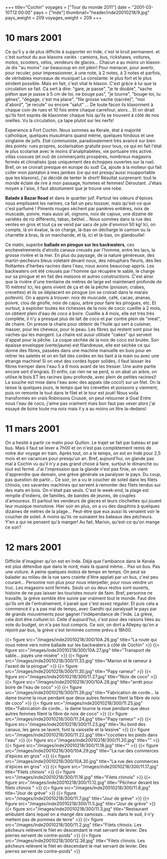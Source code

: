 +++
title="Cochin"
voyages = ["Tour du monde 2011"]
date = "2001-03-10T12:00:00"
pays = ["Inde"]
thumbnail="header/inde20010218/9.jpg"
pays_weight = 209
voyages_weight = 209
+++
# 10 mars 2001

Ce qu'il y a de plus difficile à supporter en Inde, c'est le bruit permanent. 
et c'est surtout du aux klaxons variés : camions, bus, rickshaws, voitures, 
motos, scooters, vélos, vendeurs de glaces... Chacun a au moins un klaxon. Je 
dis "au moins" car beaucoup en ont plein! Pour menacer, pour avertir, pour reculer, 
pour impressionner, à une note, à 2 notes, à 3 notes et parfois, de véritables 
morceaux de musique! La constante: le plus fort et le plus strident possible. 
Mais en fait, c'est vital le klaxon. C'est grâce à lui que la circulation se 
fait. Ca sert à dire: "gare, je passe", "je te double", "sache piéton que je 
passe à 5 cm de toi, ne bouge pas", "je tourne", "bouge-toi, tu gênes", "degage, 
c'est ma place", "file grosse vache (sacrée)", "moi d'abord", "je recule" ou 
encore "salut" ... De toute facon ils klaxonnent à chaque coin de rues et 10 
fois entre chaque carrefour, alors... Et on dirait qu'ils font exprès de klaxonner 
chaque fois qu'ils se trouvent à côté de nos oreilles. Vu la circulation, ça 
tape plutot sur les nerfs!

Experience à Fort Cochin. Nous sommes au Kerale, état à majorité catholique, 
quelques musulmans quand même, quelques hindous et une vingtaine de juifs. Etat 
communiste, paradoxalement très avancé sur bien des points: rues propres, scolarisation 
gratuite pour tous, ce qui en fait l'état le plus scolarisé avec le moins d'analphabètes, 
vie portuaire très active. villas cossues (et oui) de commerçants prospères, 
nombreux magasins fermés et climatisés (pas uniquement des échoppes ouvertes 
sur la rue). Bref, on se croirait presque en europe du sud! Ca, ajoute à la 
moiteur qui fait coller mon pantalon à mes jambes (ce qui est presqu'aussi insupportable 
que les klaxons), j'ai décidé de tenter le short! Résultat surprenant: tout 
le monde éclate de rire à mon passage, hommes et femmes! Déroutant. J'étais 
moyen a l'aise, il faut absolument que je trouve une robe.

<b>Balade à Bazar Road</b> et dans le quartier juif. Partout les odeurs d'épices 
nous emplissent les narines, ca fait un peu tousser, mais qu'est-ce que c'est 
parfumé ! Piments rouges sèchent par panières entières, noix de muscade, poivre, 
mais aussi ail, oignons, noix de cajoux, une dizaine de variétés de riz différents, 
tabac, bethel... Nous sommes dans la rue des ventes en gros et tout ça se vend 
par sacs de jute d'environ 50 kg! Ici, on compte, là on évalue, la on charge, 
là-bas on décharge le camion ou la charrette à bras, là on marchande, et là, 
ici et là-bas, on glandouille!

Ce matin, superbe <b>ballade en pirogue sur les backwaters</b>, ces enchevetrements 
d'etroits canaux creusés par l'homme, entre les lacs, la grosse rivière et la 
mer. En plus du paysage, de la nature généreuse, des martin-pecheurs bleus voletant 
devant nous, des nénuphars fleuris, des îles flottantes d'herbes racines dans 
l'eau, nous avons beaucoup appris. Les backwaters ont été creusés par l'homme 
qui récupère le sable, le charge sur sa pirogue et en fait des maisons et autres 
constructions. C'est ainsi que la rivière d'une trentaine de mètres de large 
est maintenant profonde de 10 mètres! Ici, les gens vivent de ça et de la pêche 
(poisson, crabes, crevettes) et ils se déplacent en pirogue (on se croirait 
dans le marais poitevin). On a appris à trouver: noix de muscade, café, cacao, 
ananas, poivre, clou de girofle, noix de cajou, arbre pour faire les pirogues, 
etc. Et surtout, à exploiter toutes les richesses de la noix de coco: cueillie 
à 2 mois, on obtient plein d'eau de coco à boire. Cueillie à 4 mois, elle est 
très très complète, il n'y a presque plus de lait de coco et par contre plein 
de "meat", de chaire. On presse la chaire pour obtenir de l'huile qui sert à 
cuisiner, masser, pour les cheveux, pour le peau. Les fibres qui restent sont 
pour les vaches qui les mangent. La chaire est aussi utilisée "cakes" qui servent 
d'appat pour la pêche. La coque séchée de la noix de coco est brulée. Son épaisse 
enveloppe (verte/jaune) est filandreuse, elle est séchée ce qui donne des fibres, 
passées dans une machine manuelle en bois pour en retirer les saletés et on 
en fait des cordes en les liant à la main ou avec une étrange machine! Si on 
veut des cordes hyper solides, il faut laisser les fibres tremper dans l'eau 
5 à 6 mois avant de les tresser. Une autre partie encore sert d'engrais. Et 
enfin, car rien ne se perd, si on abat un arbre, on utilise le bois ET les racines 
(peu profonde, avec plein de petites racines)! La souche est mise dans l'eau 
avec des appats (de coco!) sur un filet. On la laisse là quelques jours, le 
temps que les crevettes et poissons y viennent, puis on remonte le tout dans 
le filet et le tour est joué! Nous voila transformés en vrais Robinsons Crusoé, 
on peut retourner à Goa! Entre nous l'eau de coco, j'aime pas vraiment mais 
bon faut pas vexer alors j'ai essayé de boire toute ma noix mais il y a au moins 
un litre la-dedans!

# 11 mars 2001

On a hesité à partir ce matin pour Quillon. Le trajet se fait par bateau et 
par bus. Mais il faut se lever a 7h00 et on n'est pas complètement remis de 
notre dur voyage en train. Après tout, on a le temps, on est en Inde pour 2,5 
mois et en vacances pour presqu'un an. Bref, aujourd'hui, on glande pas mal 
à Cochin vu qu'il n'y a pas grand chose à faire, surtout le dimanche ou tout 
est fermé. J'ai l'impression que la glande n'est pas finie, on vient d'apprendre 
que demain, une grève générale va paralyser le pays. Du coup, pas question de 
partir... Ce soir, on a vu le coucher de soleil dans les filets chinois, ces 
savantes machines qui servent à remonter des filets tendus sur des mats en bois. 
On n'était pas seuls. C'est le week-end, la plage est remplie d'indiens, de 
familles, de bandes de jeunes, de couples d'amoureux. Et partout les vendeurs 
de glaces et leurs clochettes qui jouent leur musique monotone. Hier soir en 
plus, on a vu des dauphins à quelques dizaines de mètres de la plage... Peut-être 
que eux aussi ils venaient voir le coucher de soleil. A moins qu'ils ne suivaient 
les bateaux des pêcheurs. Y'en a qui ne pensent qu'à manger! Au fait, Marion, 
qu'est-ce qu'on mange ce soir? 

# 12 mars 2001

Difficile d'imaginer qu'on est en Inde. Déjà que l'ambiance dans le Kerala 
est plus détendue que dans le nord, mais là quand même... Pas un bus. Pas une 
voiture. A peine quelques motos de temps en temps. On peut se balader au milieu 
de la rue sans crainte d'être applati par un bus, c'est peu courant... Personne 
non plus pour nous interpeller, pour nous vendre un truc. Les magasins sont 
fermés. Seuls un ou deux restos sont ouverts, histoire de ne pas laisser les 
touristes mourir de faim. Bref, personne ne travaille, la grève semble être 
suivie par vraiment tout le monde. Faut dire qu'ils ont de l'entraînement, il 
parait que c'est assez régulier. Et puis cela a commencé il y a pas mal de temps, 
avec Gandhi qui paralysait le pays par de grands mouvements pour gagner l'indépendance 
de l'Inde. La grève, cela doit être culturel ici. Celle d'aujourd'hui, c'est 
pour des raisons liées au vote du budget, on n'a pas tout compris. Ce soir, 
on dort a Allepey qu'on a rejoint par bus, la grève s'est terminée comme prévu 
à 18h00. 


<div id="TOTO">{{< figure src="/images/inde20010218/300/10A.26.jpg" title="La route qui nous mène vers notre ballade sur les backwaters à côté de Cochin" >}}
{{< figure src="/images/inde20010218/300/10A.27.jpg" title="Transport de sable... payés une misère" >}}
{{< figure src="/images/inde20010218/300/11.33.jpg" title="Marion et le rameur à l'avant de la pirogue" >}}
{{< figure src="/images/inde20010218/300/11.30.jpg" title="Papy rameur" >}}
{{< figure src="/images/inde20010218/300/11.27.jpg" title="Noix de coco" >}}
{{< figure src="/images/inde20010218/300/10A.28.jpg" title="arrêt pour boire de l'eau de coco" >}}
{{< figure src="/images/inde20010218/300/11.26.jpg" title="Fabrication de corde... la dame tourne la roue pendant que deux autres femmes filent la fibre de noix de coco" >}}
{{< figure src="/images/inde20010218/300/11.25.jpg" title="Fabrication de corde... la dame tourne la roue pendant que deux autres femmes filent la fibre de noix de coco" >}}
{{< figure src="/images/inde20010218/300/11.24.jpg" title="Papy rameur" >}}
{{< figure src="/images/inde20010218/300/11.23.jpg" title="Au bord des canaux, les gens se lavent, font la vaisselle et la lessive" >}}
{{< figure src="/images/inde20010218/300/11.22.jpg" title="cocotiers les pieds dans l'eau" >}}
{{< figure src="/images/inde20010218/300/11.20.jpg" title="" >}}
{{< figure src="/images/inde20010218/300/11.18.jpg" title="" >}}
{{< figure src="/images/inde20010218/300/10A.29.jpg" title="La rue des commerces d'épices en gros" >}}
{{< figure src="/images/inde20010218/300/10A.30.jpg" title="La rue des commerces d'épices en gros" >}}
{{< figure src="/images/inde20010218/300/11.17.jpg" title="Filets chinois" >}}
{{< figure src="/images/inde20010218/300/11.16.jpg" title="Filets chinois" >}}
{{< figure src="/images/inde20010218/300/11.12.jpg" title="Pêcheur devant les filets chinois " >}}
{{< figure src="/images/inde20010218/300/11.8.jpg" title="Jour de grève" >}}
{{< figure src="/images/inde20010218/300/11.7.jpg" title="Jour de grève" >}}
{{< figure src="/images/inde20010218/300/11.5.jpg" title="Jour de grève" >}}
{{< figure src="/images/inde20010218/300/11.3.jpg" title="Restaurant ambulant dans lequel on a mangé des samosas... mais dans le sud, il n'y mettent pas de pommes de terre" >}}
{{< figure src="/images/inde20010218/300/11.2.jpg" title="Filets chinois. Les pêcheurs relèvent le filet en descendant le mat servant de levier. Des pierres servent de contre-poids" >}}
{{< figure src="/images/inde20010218/300/12.36.jpg" title="Filets chinois. Les pêcheurs relèvent le filet en descendant le mat servant de levier. Des pierres servent de contre-poids" >}}
</DIV>


